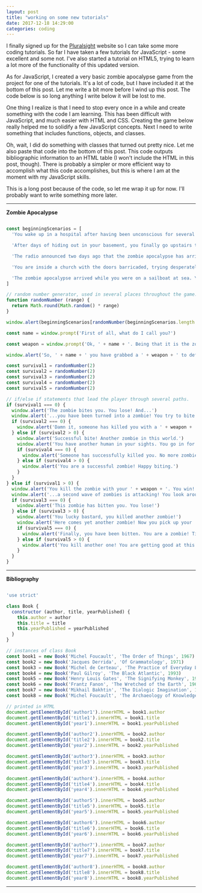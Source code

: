 ```yaml
---
layout: post
title: "working on some new tutorials"
date: 2017-12-18 14:29:00
categories: coding
---
```

I finally signed up for the [Pluralsight](https://app.pluralsight.com/library/) website so I can take some more coding tutorials. So far I have taken a few tutorials for JavaScript - some excellent and some not. I've also started a tutorial on HTML5, trying to learn a lot more of the functionality of this updated version.

As for JavaScript, I created a very basic zombie apocalypse game from the project for one of the tutorials. It's a lot of code, but I have included it at the bottom of this post. Let me write a bit more before I wind up this post. The code below is so long anything I write below it will be lost to me.

One thing I realize is that I need to stop every once in a while and create something with the code I am learning. This has been difficult with JavaScript, and much easier with HTML and CSS. Creating the game below really helped me to solidify a few JavaScript concepts. Next I need to write something that includes functions, objects, and classes.

Oh, wait, I did do something with classes that turned out pretty nice. Let me also paste that code into the bottom of this post. This code outputs bibliographic information to an HTML table (I won't include the HTML in this post, though). There is probably a simpler or more efficient way to accomplish what this code accomplishes, but this is where I am at the moment with my JavaScript skills.

This is a long post because of the code, so let me wrap it up for now. I'll probably want to write something more later.

---
**Zombie Apocalypse**
```JavaScript

const beginningScenarios = [
  'You wake up in a hospital after having been unconscious for several days. It is too quiet and there is nobody around. You look out the window and... holy shit, it\'s the zombie apocalypse!',

  'After days of hiding out in your basement, you finally go upstairs to see what is going on. When you peek out the window...the street is teeming with zombies!',

  'The radio announced two days ago that the zombie apocalypse has arrived. You have been traveling by night, hiding out in people\'s homes during the day, avoiding zombies as best you could.',

  'You are inside a church with the doors barricaded, trying desperately to keep the zombies out. Every now and then the zombies push a bit harder against the door and parts of the barricade need to be re-done.',

  'The zombie apocalypse arrived while you were on a sailboat at sea. You have enough provisions for a few more days, but eventually you will need to go ashore to get more food. You sail up and down the coast, looking for a safe place to land.'
]

// random number generator, used in several places throughout the game.
function randomNumber (range) {
  return Math.round(Math.random() * range)
}

window.alert(beginningScenarios[randomNumber(beginningScenarios.length - 1)])

const name = window.prompt('First of all, what do I call you?')

const weapon = window.prompt('Ok, ' + name + '. Being that it is the zombie apocalypse, you decide you need a weapon to defend yourself. You look around and see the following items: a shovel, a baseball bat, a crossbow, a rubber chicken, a can of hairspray, a gun, a machete, a nail file, a hammer, and a boomerang. Which do you choose, or did you find something else?')

window.alert('So, ' + name + ' you have grabbed a ' + weapon + ' to defend yourself. You attack.')

const survival1 = randomNumber(2)
const survival2 = randomNumber(2)
const survival3 = randomNumber(2)
const survival4 = randomNumber(2)
const survival5 = randomNumber(2)

// if/else if statements that lead the player through several paths.
if (survival1 === 0) {
  window.alert('The zombie bites you. You lose! And...')
  window.alert('...you have been turned into a zombie! You try to bite someone')
  if (survival2 === 0) {
    window.alert('Damn it, someone has killed you with a ' + weapon + '. End of the line for you.')
  } else if (survival2 > 0) {
    window.alert('Successful bite! Another zombie in this world.')
    window.alert('You have another human in your sights. You go in for the attack.')
    if (survival4 === 0) {
      window.alert('Someone has successfully killed you. No more zombie.')
    } else if (survival4 > 0) {
      window.alert('You are a successful zombie! Happy biting.')
    }
  }
} else if (survival1 > 0) {
  window.alert('You kill the zombie with your ' + weapon + '. You win! But...')
  window.alert('...a second wave of zombies is attacking! You look around again and grab your ' + weapon + ' and try to defend yourself.')
  if (survival3 === 0) {
    window.alert('This zombie has bitten you. You lose!')
  } else if (survival3 > 0) {
    window.alert('You lucky bastard, you killed another zombie!')
    window.alert('Here comes yet another zombie! Now you pick up your ' + weapon + ' and you try to kill it.')
    if (survival5 === 0) {
      window.alert('Finally, you have been bitten. You are a zombie! Time to bite.')
    } else if (survival5 > 0) {
      window.alert('You kill another one! You are getting good at this.')
    }
  }
}

```

---
**Bibliography**
```JavaScript

'use strict'

class Book {
  constructor (author, title, yearPublished) {
    this.author = author
    this.title = title
    this.yearPublished = yearPublished
  }
}

// instances of class Book
const book1 = new Book('Michel Foucault', 'The Order of Things', 1967)
const book2 = new Book('Jacques Derrida', 'Of Grammatology', 1971)
const book3 = new Book('Michel de Certeau', 'The Practice of Everyday Life', 1978)
const book4 = new Book('Paul Gilroy', 'The Black Atlantic', 1993)
const book5 = new Book('Henry Louis Gates', 'The Signifying Monkey', 1988)
const book6 = new Book('Frantz Fanon', 'The Wretched of the Earth', 1967)
const book7 = new Book('Mikhail Bakhtin', 'The Dialogic Imagination', 1975)
const book8 = new Book('Michel Foucault', 'The Archaeology of Knowledge', 1972)

// printed in HTML
document.getElementById('author1').innerHTML = book1.author
document.getElementById('title1').innerHTML = book1.title
document.getElementById('year1').innerHTML = book1.yearPublished

document.getElementById('author2').innerHTML = book2.author
document.getElementById('title2').innerHTML = book2.title
document.getElementById('year2').innerHTML = book2.yearPublished

document.getElementById('author3').innerHTML = book3.author
document.getElementById('title3').innerHTML = book3.title
document.getElementById('year3').innerHTML = book3.yearPublished

document.getElementById('author4').innerHTML = book4.author
document.getElementById('title4').innerHTML = book4.title
document.getElementById('year4').innerHTML = book4.yearPublished

document.getElementById('author5').innerHTML = book5.author
document.getElementById('title5').innerHTML = book5.title
document.getElementById('year5').innerHTML = book5.yearPublished

document.getElementById('author6').innerHTML = book6.author
document.getElementById('title6').innerHTML = book6.title
document.getElementById('year6').innerHTML = book6.yearPublished

document.getElementById('author7').innerHTML = book7.author
document.getElementById('title7').innerHTML = book7.title
document.getElementById('year7').innerHTML = book7.yearPublished

document.getElementById('author8').innerHTML = book8.author
document.getElementById('title8').innerHTML = book8.title
document.getElementById('year8').innerHTML = book8.yearPublished

```

---
